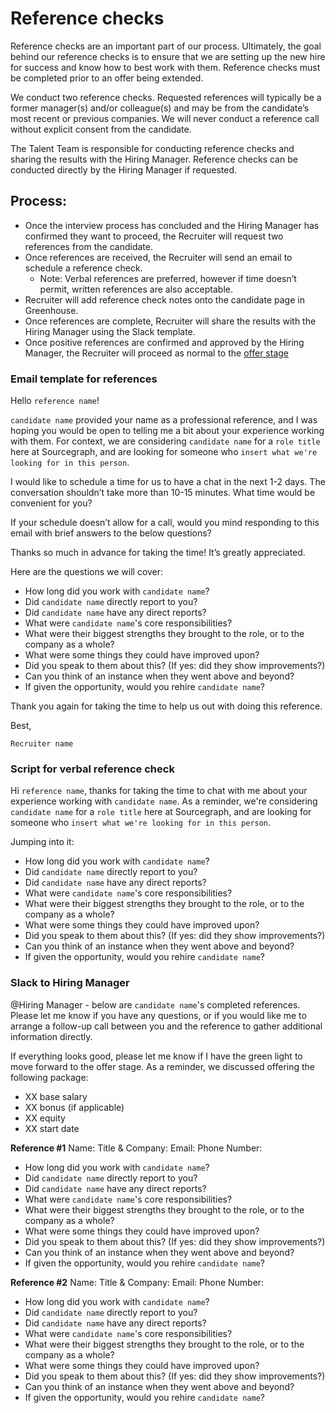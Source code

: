 # Reference checks

Reference checks are an important part of our process. Ultimately, the goal behind our reference checks is to ensure that we are setting up the new hire for success and know how to best work with them. Reference checks must be completed prior to an offer being extended.

We conduct two reference checks. Requested references will typically be a former manager(s) and/or colleague(s) and may be from the candidate’s most recent or previous companies. We will never conduct a reference call without explicit consent from the candidate.

The Talent Team is responsible for conducting reference checks and sharing the results with the Hiring Manager. Reference checks can be conducted directly by the Hiring Manager if requested.

## **Process:**

- Once the interview process has concluded and the Hiring Manager has confirmed they want to proceed, the Recruiter will request two references from the candidate.
- Once references are received, the Recruiter will send an email to schedule a reference check.
  - Note: Verbal references are preferred, however if time doesn’t permit, written references are also acceptable.
- Recruiter will add reference check notes onto the candidate page in Greenhouse.
- Once references are complete, Recruiter will share the results with the Hiring Manager using the Slack template.
- Once positive references are confirmed and approved by the Hiring Manager, the Recruiter will proceed as normal to the [offer stage](/extending_an_offer.md#offer-stage)

### Email template for references

Hello `reference name`!

`candidate name` provided your name as a professional reference, and I was hoping you would be open to telling me a bit about your experience working with them. For context, we are considering `candidate name` for a `role title` here at Sourcegraph, and are looking for someone who `insert what we're looking for in this person`.

I would like to schedule a time for us to have a chat in the next 1-2 days. The conversation shouldn’t take more than 10-15 minutes. What time would be convenient for you?

If your schedule doesn’t allow for a call, would you mind responding to this email with brief answers to the below questions?

Thanks so much in advance for taking the time! It’s greatly appreciated.

Here are the questions we will cover:

- How long did you work with `candidate name`?
- Did `candidate name` directly report to you?
- Did `candidate name` have any direct reports?
- What were `candidate name`'s core responsibilities?
- What were their biggest strengths they brought to the role, or to the company as a whole?
- What were some things they could have improved upon?
- Did you speak to them about this? (If yes: did they show improvements?)
- Can you think of an instance when they went above and beyond?
- If given the opportunity, would you rehire `candidate name`?

Thank you again for taking the time to help us out with doing this reference.

Best,

`Recruiter name`

### Script for verbal reference check

Hi `reference name`, thanks for taking the time to chat with me about your experience working with `candidate name`. As a reminder, we're considering `candidate name` for a `role title` here at Sourcegraph, and are looking for someone who `insert what we're looking for in this person`.

Jumping into it:

- How long did you work with `candidate name`?
- Did `candidate name` directly report to you?
- Did `candidate name` have any direct reports?
- What were `candidate name`'s core responsibilities?
- What were their biggest strengths they brought to the role, or to the company as a whole?
- What were some things they could have improved upon?
- Did you speak to them about this? (If yes: did they show improvements?)
- Can you think of an instance when they went above and beyond?
- If given the opportunity, would you rehire `candidate name`?

### Slack to Hiring Manager

@Hiring Manager - below are `candidate name`'s completed references. Please let me know if you have any questions, or if you would like me to arrange a follow-up call between you and the reference to gather additional information directly.

If everything looks good, please let me know if I have the green light to move forward to the offer stage. As a reminder, we discussed offering the following package:

- XX base salary
- XX bonus (if applicable)
- XX equity
- XX start date

**Reference #1**
Name:
Title & Company:
Email:
Phone Number:

- How long did you work with `candidate name`?
- Did `candidate name` directly report to you?
- Did `candidate name` have any direct reports?
- What were `candidate name`'s core responsibilities?
- What were their biggest strengths they brought to the role, or to the company as a whole?
- What were some things they could have improved upon?
- Did you speak to them about this? (If yes: did they show improvements?)
- Can you think of an instance when they went above and beyond?
- If given the opportunity, would you rehire `candidate name`?

**Reference #2**
Name:
Title & Company:
Email:
Phone Number:

- How long did you work with `candidate name`?
- Did `candidate name` directly report to you?
- Did `candidate name` have any direct reports?
- What were `candidate name`'s core responsibilities?
- What were their biggest strengths they brought to the role, or to the company as a whole?
- What were some things they could have improved upon?
- Did you speak to them about this? (If yes: did they show improvements?)
- Can you think of an instance when they went above and beyond?
- If given the opportunity, would you rehire `candidate name`?
